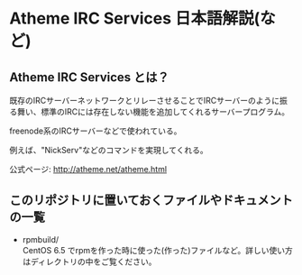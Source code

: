# Atheme IRC Services 日本語解説(など)

## Atheme IRC Services とは？

既存のIRCサーバーネットワークとリレーさせることでIRCサーバーのように振る舞い、標準のIRCには存在しない機能を追加してくれるサーバープログラム。

freenode系のIRCサーバーなどで使われている。

例えば、"NickServ"などのコマンドを実現してくれる。

公式ページ: http://atheme.net/atheme.html


## このリポジトリに置いておくファイルやドキュメントの一覧

* rpmbuild/  
CentOS 6.5 でrpmを作った時に使った(作った)ファイルなど。詳しい使い方はディレクトリの中をご覧ください。

